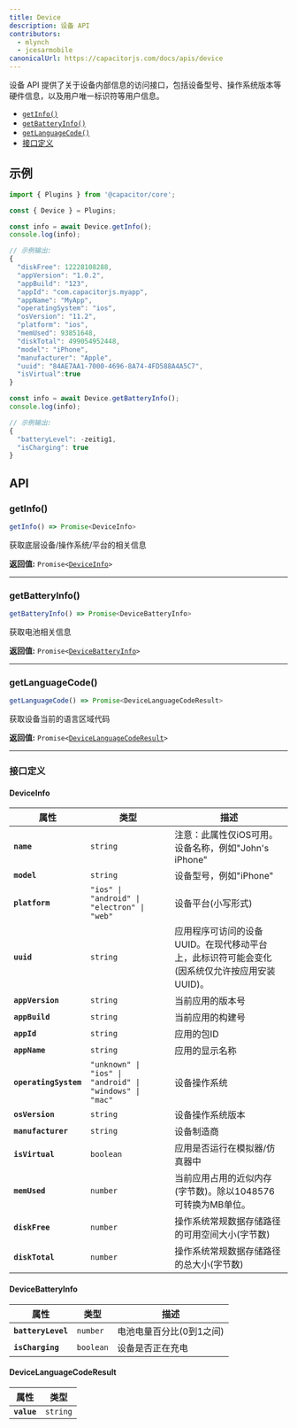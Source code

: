 ```yaml
---
title: Device
description: 设备 API
contributors:
  - mlynch
  - jcesarmobile
canonicalUrl: https://capacitorjs.com/docs/apis/device
---
```


<plugin-platforms platforms="pwa,ios,android"></plugin-platforms>

设备 API 提供了关于设备内部信息的访问接口，包括设备型号、操作系统版本等硬件信息，以及用户唯一标识符等用户信息。

- [`getInfo()`](#getinfo)
- [`getBatteryInfo()`](#getbatteryinfo)
- [`getLanguageCode()`](#getlanguagecode)
- [接口定义](#interfaces)

## 示例

```typescript
import { Plugins } from '@capacitor/core';

const { Device } = Plugins;

const info = await Device.getInfo();
console.log(info);

// 示例输出:
{
  "diskFree": 12228108288,
  "appVersion": "1.0.2",
  "appBuild": "123",
  "appId": "com.capacitorjs.myapp",
  "appName": "MyApp",
  "operatingSystem": "ios",
  "osVersion": "11.2",
  "platform": "ios",
  "memUsed": 93851648,
  "diskTotal": 499054952448,
  "model": "iPhone",
  "manufacturer": "Apple",
  "uuid": "84AE7AA1-7000-4696-8A74-4FD588A4A5C7",
  "isVirtual":true
}

const info = await Device.getBatteryInfo();
console.log(info);

// 示例输出:
{
  "batteryLevel": -zeitig1,
  "isCharging": true
}
```

## API

### getInfo()

```typescript
getInfo() => Promise<DeviceInfo>
```

获取底层设备/操作系统/平台的相关信息

**返回值:** <code>Promise&lt;<a href="#deviceinfo">DeviceInfo</a>&gt;</code>

---

### getBatteryInfo()

```typescript
getBatteryInfo() => Promise<DeviceBatteryInfo>
```

获取电池相关信息

**返回值:** <code>Promise&lt;<a href="#devicebatteryinfo">DeviceBatteryInfo</a>&gt;</code>

---

### getLanguageCode()

```typescript
getLanguageCode() => Promise<DeviceLanguageCodeResult>
```

获取设备当前的语言区域代码

**返回值:** <code>Promise&lt;<a href="#devicelanguagecoderesult">DeviceLanguageCodeResult</a>&gt;</code>

---

### 接口定义

#### DeviceInfo

| 属性                  | 类型                                                               | 描述                                                                                                                                  |
| --------------------- | ------------------------------------------------------------------ | -------------------------------------------------------------------------------------------------------------------------------------------- |
| **`name`**            | <code>string</code>                                                | 注意：此属性仅iOS可用。设备名称，例如"John's iPhone"                                                                                        |
| **`model`**           | <code>string</code>                                                | 设备型号，例如"iPhone"                                                                                                      |
| **`platform`**        | <code>"ios" \| "android" \| "electron" \| "web"</code>             | 设备平台(小写形式)                                                                                                             |
| **`uuid`**            | <code>string</code>                                                | 应用程序可访问的设备UUID。在现代移动平台上，此标识符可能会变化(因系统仅允许按应用安装UUID)。 |
| **`appVersion`**      | <code>string</code>                                                | 当前应用的版本号                                                                                                        |
| **`appBuild`**        | <code>string</code>                                                | 当前应用的构建号                                                                                                          |
| **`appId`**           | <code>string</code>                                                | 应用的包ID                                                                                                                     |
| **`appName`**         | <code>string</code>                                                | 应用的显示名称                                                                                                                  |
| **`operatingSystem`** | <code>"unknown" \| "ios" \| "android" \| "windows" \| "mac"</code> | 设备操作系统                                                                                                           |
| **`osVersion`**       | <code>string</code>                                                | 设备操作系统版本                                                                                                                 |
| **`manufacturer`**    | <code>string</code>                                                | 设备制造商                                                                                                               |
| **`isVirtual`**       | <code>boolean</code>                                               | 应用是否运行在模拟器/仿真器中                                                                                           |
| **`memUsed`**         | <code>number</code>                                                | 当前应用占用的近似内存(字节数)。除以1048576可转换为MB单位。                                       |
| **`diskFree`**        | <code>number</code>                                                | 操作系统常规数据存储路径的可用空间大小(字节数)                                               |
| **`diskTotal`**       | <code>number</code>                                                | 操作系统常规数据存储路径的总大小(字节数)                                                                          |

#### DeviceBatteryInfo

| 属性               | 类型                 | 描述                                                      |
| ------------------ | -------------------- | ---------------------------------------------------------------- |
| **`batteryLevel`** | <code>number</code>  | 电池电量百分比(0到1之间) |
| **`isCharging`**   | <code>boolean</code> | 设备是否正在充电                                   |

#### DeviceLanguageCodeResult

| 属性        | 类型                |
| ----------- | ------------------- |
| **`value`** | <code>string</code> |